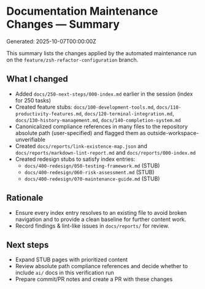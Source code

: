 # Documentation Maintenance Changes — Summary

Generated: 2025-10-07T00:00:00Z

This summary lists the changes applied by the automated maintenance run on the `feature/zsh-refactor-configuration` branch.

## What I changed

- Added `docs/250-next-steps/000-index.md` earlier in the session (index for 250 tasks)
- Created feature stubs: `docs/100-development-tools.md`, `docs/110-productivity-features.md`, `docs/120-terminal-integration.md`, `docs/130-history-management.md`, `docs/140-completion-system.md`
- Canonicalized compliance references in many files to the repository absolute path (user-specified) and flagged them as outside-workspace-unverifiable
- Created `docs/reports/link-existence-map.json` and `docs/reports/markdown-lint-report.md` and `docs/reports/000-index.md`
- Created redesign stubs to satisfy index entries:
  - `docs/400-redesign/050-testing-framework.md` (STUB)
  - `docs/400-redesign/060-risk-assessment.md` (STUB)
  - `docs/400-redesign/070-maintenance-guide.md` (STUB)

## Rationale

- Ensure every index entry resolves to an existing file to avoid broken navigation and to provide a clean baseline for further content work.
- Record findings & lint-like issues in `docs/reports/` for review.

## Next steps

- Expand STUB pages with prioritized content
- Review absolute path compliance references and decide whether to include `ai/` docs in this verification run
- Prepare commit/PR notes and create a PR with these changes

